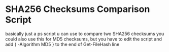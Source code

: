 # SHA256 Checksums Comparison Script
basically just a ps script u can use to compare two SHA256 checksums
you could also use this for MD5 checksums, but you have to edit the script and add { -Algorithm MD5 } to the end of Get-FileHash line
